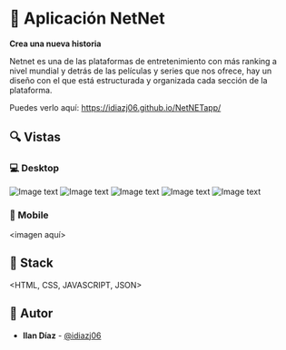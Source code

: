 # 💎 Aplicación NetNet


**Crea una nueva historia**&nbsp; &nbsp; &nbsp;&nbsp;

Netnet es una de las plataformas de entretenimiento con más ranking a nivel mundial y detrás de las películas y series que nos ofrece, hay un diseño con el que está estructurada y organizada cada sección de la plataforma.


Puedes verlo aquí: https://idiazj06.github.io/NetNETapp/


## 🔍 Vistas 

### 💻 Desktop

![Image text](https://github.com/idiazj06/NetNETapp/blob/master/Despliegue%20Pagina/Desktop/FireShot%20Capture%20001%20-%20Document%20-%20idiazj06.github.io.png)
![Image text](https://github.com/idiazj06/NetNETapp/blob/master/Despliegue%20Pagina/Desktop/screenshot-127.0.0.1_5501-2021.07.27-21_27_57.png)
![Image text](https://github.com/idiazj06/NetNETapp/blob/master/Despliegue%20Pagina/Desktop/screenshot-127.0.0.1_5501-2021.07.27-21_28_31.png)
![Image text](https://github.com/idiazj06/NetNETapp/blob/master/Despliegue%20Pagina/Desktop/screenshot-127.0.0.1_5501-2021.07.27-21_28_56.png)
![Image text](https://github.com/idiazj06/NetNETapp/blob/master/Despliegue%20Pagina/Desktop/screenshot-127.0.0.1_5501-2021.07.27-21_29_25.png)



### 📱 Mobile

<imagen aquí>

## 📌 Stack

<HTML, CSS, JAVASCRIPT, JSON>

## 🌟 Autor

* **Ilan Díaz**  - [@idiazj06](https://github.com/idiazj06)